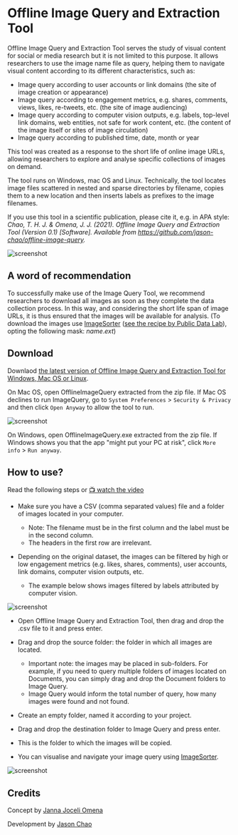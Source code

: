 # Offline Image Query and Extraction Tool

Offline Image Query and Extraction Tool serves the study of visual content for social or media research but it is not limited to this purpose. It allows researchers to use the image name file as query, helping them to navigate visual content according to its different characteristics, such as:

* Image query according to user accounts or link domains (the site of image creation or appearance) 
* Image query according to engagement metrics, e.g. shares, comments, views, likes, re-tweets, etc. (the site of image audiencing)
* Image query according to computer vision outputs, e.g. labels, top-level link domains, web entities, not safe for work content, etc. (the content of the image itself or sites of image circulation)
* Image query according to published time, date, month or year

This tool was created as a response to the short life of online image URLs, allowing researchers to explore and analyse specific collections of images on demand. 

The tool runs on Windows, mac OS and Linux.  Technically, the tool locates image files scattered in nested and sparse directories by filename, copies them to a new location and then inserts labels as prefixes to the image filenames.

If you use this tool in a scientific publication, please cite it, e.g. in APA style: *Chao, T. H. J. & Omena, J. J.  (2021).  Offline Image Query and Extraction Tool (Version 0.1) [Software]. Available from https://github.com/jason-chao/offline-image-query.*

![screenshot](res/tool_screenshot.png)

## A word of recommendation

To successfully make use of the Image Query Tool, we recommend researchers to download all images as soon as they complete the data collection process. In this way, and considering the short life span of image URLs, it is thus ensured that the images will be available for analysis. (To download the images use [ImageSorter](https://visual-computing.com/project/imagesorter/) ([see the recipe by Public Data Lab](http://recipes.publicdatalab.org/image_grid_colour.html)), opting the following mask: *name*.*ext*)

## Download

Downlaod [the latest version of Offline Image Query and Extraction Tool for Windows, Mac OS or Linux](https://github.com/jason-chao/offline-image-query/releases/).

On Mac OS, open OfflineImageQuery extracted from the zip file.  If Mac OS declines to run ImageQuery, go to `System Preferences` > `Security & Privacy` and then click `Open Anyway` to allow the tool to run.

![screenshot](res/tool_allow_open.gif)

On Windows, open OfflineImageQuery.exe extracted from the zip file.  If Windows shows you that the app "might put your PC at risk", click `More info` > `Run anyway`.

## How to use?

Read the following steps or [📺 watch the video](https://youtu.be/gp7a8hj40Po)

* Make sure you have a CSV (comma separated values) file and a folder of images located in your computer. 
  * Note: The filename must be in the first column and the label must be in the second column.
  * The headers in the first row are irrelevant.

* Depending on the original dataset, the images can be filtered by high or low engagement metrics (e.g. likes, shares, comments), user accounts, link domains, computer vision outputs, etc.
  * The example below shows images filtered by labels attributed by computer vision.

![screenshot](res/data_sheet.png)

* Open Offline Image Query and Extraction Tool, then drag and drop the .csv file to it and press enter.

* Drag and drop the source folder: the folder in which all images are located.
  * Important note: the images may be placed in sub-folders. For example, if you need to query multiple folders of images located on Documents, you can simply drag and drop the Document folders to Image Query.
  * Image Query would inform the total number of query, how many images were found and not found.

* Create an empty folder, named it according to your project.

*  Drag and drop the destination folder to Image Query and press enter.
  * This is the folder to which the images will be copied.
  * You can visualise and navigate your image query using [ImageSorter](https://visual-computing.com/project/imagesorter/).

![screenshot](res/tool_usage.gif)

## Credits

Concept by [Janna Joceli Omena](https://github.com/jannajoceli)

Development by [Jason Chao](https://github.com/jason-chao)
